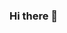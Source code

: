 ### Hi there 👋

<!--
**KacperComputers/KacperComputers** is a ✨ _special_ ✨ repository because its `README.md` (this file) appears on your GitHub profile.

Here are some ideas to get you started:

- 🔭 I’m currently working on my workshop computer
- 🌱 I’m currently learning python
- 👯 I’m looking to collaborate on
- 🤔 I’m looking for help with ...
- 💬 Ask me about building computers
- 📫 How to reach me: Discord server: https://discord.gg/XPgSdtUh
- 😄 Pronouns: ...
- ⚡ Fun fact: i bought graphics card for 4$
-->
